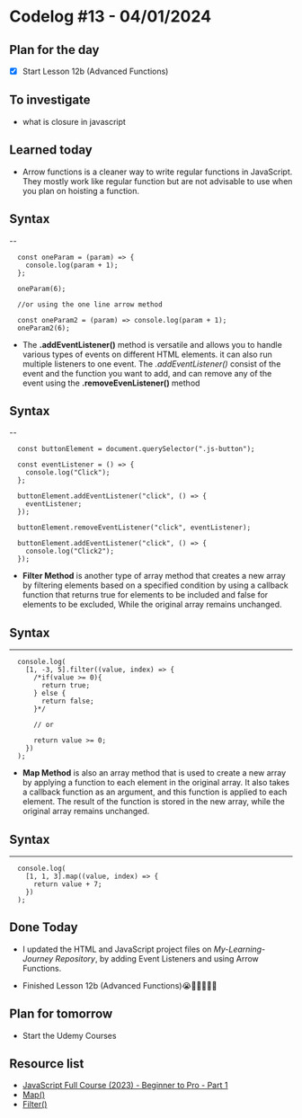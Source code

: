 # Codelog #13 - 04/01/2024



## Plan for the day
- [x] Start Lesson 12b (Advanced Functions)
 


## To investigate
- what is closure in javascript



## Learned today
- Arrow functions is a cleaner way to write regular functions in JavaScript. They mostly work like regular function but are not advisable to use when you plan on hoisting a function.
  
## Syntax
--

      const oneParam = (param) => {
        console.log(param + 1);
      };

      oneParam(6);

      //or using the one line arrow method

      const oneParam2 = (param) => console.log(param + 1);
      oneParam2(6);

- The **.addEventListener()** method is versatile and allows you to handle various types of events on different HTML elements. it can also run multiple listeners to one event. The *.addEventListener()* consist of the event and the function you want to add, and can remove any of the event using the **.removeEvenListener()** method
  
## Syntax
--
      
      const buttonElement = document.querySelector(".js-button");

      const eventListener = () => {
        console.log("Click");
      };

      buttonElement.addEventListener("click", () => {
        eventListener;
      });

      buttonElement.removeEventListener("click", eventListener);

      buttonElement.addEventListener("click", () => {
        console.log("Click2");
      });

- **Filter Method** is another type of array method that creates a new array by filtering elements based on a specified condition by using a callback function that returns true for elements to be included and false for elements to be excluded, While the original array remains unchanged.

## Syntax
---
      console.log(
        [1, -3, 5].filter((value, index) => {
          /*if(value >= 0){
            return true;
          } else {
            return false;
          }*/

          // or

          return value >= 0;
        })
      );

- **Map Method** is also an array method that is used to create a new array by applying a function to each element in the original array. It also takes a callback function as an argument, and this function is applied to each element. The result of the function is stored in the new array, while the original array remains unchanged.

## Syntax
---
      console.log(
        [1, 1, 3].map((value, index) => {
          return value + 7;
        })
      );



## Done Today
- I updated the HTML and JavaScript project files on *My-Learning-Journey Repository*, by adding Event Listeners and using Arrow Functions.
  
- Finished Lesson 12b (Advanced Functions)😭🥳💥🔥🎉🎊



## Plan for tomorrow
- Start the Udemy Courses



## Resource list
- [JavaScript Full Course (2023) - Beginner to Pro - Part 1](https://www.youtube.com/watch?v=SBmSRK3feww&list=PLghkhsW32AScslc5-k7f9A7cOFJI6gZbv&index=9)
- [Map()](https://www.w3schools.com/jsref/jsref_map.asp)
- [Filter()](https://www.w3schools.com/jsref/jsref_filter.asp)
